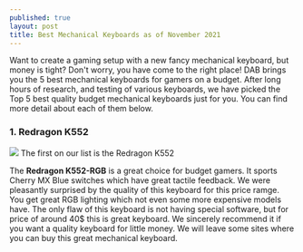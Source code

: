 ```yaml
---
published: true
layout: post
title: Best Mechanical Keyboards as of November 2021
---
```

Want to create a gaming setup with a new fancy mechanical keyboard, but money is tight? Don't worry, you have come to the right place! DAB brings you the 5 best mechanical keyboards for gamers on a budget. After long hours of research, and testing of various keyboards, we have picked the Top 5 best quality budget mechanical keyboards just for you. You can find more detail about each of them below. 

### 1. Redragon K552
![]({{site.baseurl}}/https://m.media-amazon.com/images/I/71sFaDtowqL._AC_SY450_.jpg)
The first on our list is the Redragon K552

The **Redragon K552-RGB** is a great choice for budget gamers. It sports Cherry MX Blue switches which have great tactile feedback. We were pleasantly surprised by the quality of this keyboard for this price ramge. You get great RGB lighting which not even some more expensive models have. The only flaw of this keyboard is not having special software, but for price of around 40$ this is great keyboard. We sincerely recommend it if you want a quality keyboard for little money.
We will leave some sites where you can buy this great mechanical keyboard.
